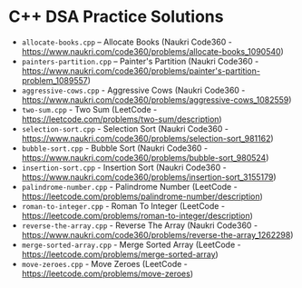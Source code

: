 # C++ DSA Practice Solutions

- `allocate-books.cpp` – Allocate Books (Naukri Code360 - https://www.naukri.com/code360/problems/allocate-books_1090540)
- `painters-partition.cpp` – Painter's Partition (Naukri Code360 - https://www.naukri.com/code360/problems/painter's-partition-problem_1089557)
- `aggressive-cows.cpp` - Aggressive Cows (Naukri Code360 - https://www.naukri.com/code360/problems/aggressive-cows_1082559)
- `two-sum.cpp` - Two Sum (LeetCode - https://leetcode.com/problems/two-sum/description)
- `selection-sort.cpp` - Selection Sort (Naukri Code360 - https://www.naukri.com/code360/problems/selection-sort_981162)
- `bubble-sort.cpp` - Bubble Sort (Naukri Code360 - https://www.naukri.com/code360/problems/bubble-sort_980524)
- `insertion-sort.cpp` - Insertion Sort (Naukri Code360 - https://www.naukri.com/code360/problems/insertion-sort_3155179)
- `palindrome-number.cpp` - Palindrome Number (LeetCode - https://leetcode.com/problems/palindrome-number/description)
- `roman-to-integer.cpp` - Roman To Integer (LeetCode - https://leetcode.com/problems/roman-to-integer/description)
- `reverse-the-array.cpp` - Reverse The Array (Naukri Code360 - https://www.naukri.com/code360/problems/reverse-the-array_1262298)
- `merge-sorted-array.cpp` - Merge Sorted Array (LeetCode - https://leetcode.com/problems/merge-sorted-array)
- `move-zeroes.cpp` - Move Zeroes (LeetCode - https://leetcode.com/problems/move-zeroes)